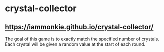# crystal-collector

## https://iammonkie.github.io/crystal-collector/

The goal of this game is to exactly match the specified number of crystals. Each crystal will be given a random value at the start of each round. 

